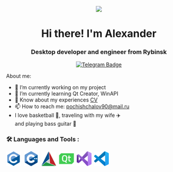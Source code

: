<div id="header" align="center">
  <img src="https://media2.giphy.com/media/v1.Y2lkPTc5MGI3NjExNmRzc2dsYWduNmlvcXE3enNzZXNhaHY2dng4bjNxMHJuamJwczdseiZlcD12MV9pbnRlcm5hbF9naWZfYnlfaWQmY3Q9Zw/czd6cQZ3ewW0RTeUi8/giphy.gif" width="330"/>
</div>

<div id="header" align="center">
  <h1>Hi there! I'm Alexander</h1>
  <h3>Desktop developer and engineer from Rybinsk</h3>
</div>

<div id="badges" align="center">
  <a href="https://t.me/pirojekhell">
    <img src="https://img.shields.io/badge/Telegram-blue?style=for-the-badge&logo=Telegram&logoColor=white" alt="Telegram Badge"/>
  </a>
  <!--<img src="https://img.shields.io/badge/Linkedin-blue?style=for-the-badge&logo=Linkedin&logoColor=white" alt="Linkedin Badge"/> -->
</div>

About me:

- 🔭 I’m currently working on my project
- 🌱 I’m currently learning Qt Creator, WinAPI
- :open_book: Know about my experiences [CV](https://rybinsk.hh.ru/resume/bb566f3fff0e0263960039ed1f586c69663038)
- 📫 How to reach me: pochishchalov90@mail.ru
- I love basketball :basketball:, traveling with my wife :airplane:    
and playing bass guitar :guitar:

### :hammer_and_wrench: Languages and Tools :

<div>
  <img src="https://raw.githubusercontent.com/devicons/devicon/ca28c779441053191ff11710fe24a9e6c23690d6/icons/c/c-original.svg" title="C" alt="C" width="40" height="40"/>&nbsp;
  <img src="https://raw.githubusercontent.com/devicons/devicon/ca28c779441053191ff11710fe24a9e6c23690d6/icons/cplusplus/cplusplus-original.svg" title="Cplusplus" alt="Cplusplus" width="40" height="40"/>&nbsp;
  <img src="https://raw.githubusercontent.com/devicons/devicon/ca28c779441053191ff11710fe24a9e6c23690d6/icons/cmake/cmake-original.svg" title="Cmake" alt="Cmake" width="40" height="40"/>&nbsp;
  <img src="https://raw.githubusercontent.com/devicons/devicon/ca28c779441053191ff11710fe24a9e6c23690d6/icons/qt/qt-original.svg" title="Qt" alt="Qt" width="40" height="40"/>&nbsp;
  <img src="https://raw.githubusercontent.com/devicons/devicon/ca28c779441053191ff11710fe24a9e6c23690d6/icons/visualstudio/visualstudio-original.svg" title="VisualStudio" alt="VisualStudio" width="40" height="40"/>&nbsp;
  <img src="https://raw.githubusercontent.com/devicons/devicon/ca28c779441053191ff11710fe24a9e6c23690d6/icons/vscode/vscode-original.svg" title="VisualStudioCode" alt="VisualStudioCode" width="40" height="40"/>&nbsp;
  <!--<img src="https://raw.githubusercontent.com/devicons/devicon/ca28c779441053191ff11710fe24a9e6c23690d6/icons/gcc/gcc-original.svg" title="GCC" alt="GCC" width="40" height="40"/>&nbsp;-->
  <!--<img src="https://raw.githubusercontent.com/devicons/devicon/ca28c779441053191ff11710fe24a9e6c23690d6/icons/json/json-original.svg" title="JSON" alt="JSON" width="40" height="40"/>&nbsp;-->
  <!--<img src="https://raw.githubusercontent.com/devicons/devicon/ca28c779441053191ff11710fe24a9e6c23690d6/icons/xml/xml-original.svg" title="XML" alt="XML" width="40" height="40"/>&nbsp;-->
</div>
